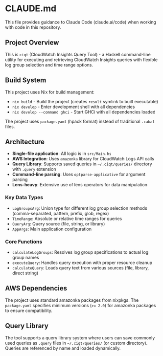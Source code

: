 # CLAUDE.md

This file provides guidance to Claude Code (claude.ai/code) when working with code in this repository.

## Project Overview

This is `ciqt` (CloudWatch Insights Query Tool) - a Haskell command-line utility for executing and retrieving CloudWatch Insights queries with flexible log group selection and time range options.

## Build System

This project uses Nix for build management:
- `nix build` - Build the project (creates `result` symlink to built executable)
- `nix develop` - Enter development shell with all dependencies
- `nix develop --command ghci` - Start GHCi with all dependencies loaded

The project uses `package.yaml` (hpack format) instead of traditional `.cabal` files.

## Architecture

- **Single-file application**: All logic is in `src/Main.hs`
- **AWS Integration**: Uses `amazonka` library for CloudWatch Logs API calls
- **Query Library**: Supports saved queries in `~/.ciqt/queries/` directory with `.query` extension
- **Command-line parsing**: Uses `optparse-applicative` for argument parsing
- **Lens-heavy**: Extensive use of lens operators for data manipulation

### Key Data Types
- `LogGroupsArg`: Union type for different log group selection methods (comma-separated, pattern, prefix, glob, regex)
- `TimeRange`: Absolute or relative time ranges for queries
- `QueryArg`: Query source (file, string, or library)
- `AppArgs`: Main application configuration

### Core Functions
- `calculateLogGroups`: Resolves log group specifications to actual log group names
- `executeQuery`: Handles query execution with proper resource cleanup
- `calculateQuery`: Loads query text from various sources (file, library, direct string)

## AWS Dependencies

The project uses standard amazonka packages from nixpkgs. The `package.yaml` specifies minimum versions (`>= 2.0`) for amazonka packages to ensure compatibility.

## Query Library

The tool supports a query library system where users can save commonly used queries as `.query` files in `~/.ciqt/queries/` (or custom directory). Queries are referenced by name and loaded dynamically.